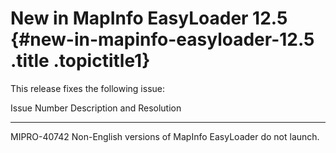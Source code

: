 New in MapInfo EasyLoader 12.5 {#new-in-mapinfo-easyloader-12.5 .title .topictitle1}
==============================

This release fixes the following issue:

  Issue Number   Description and Resolution
  -------------- -----------------------------------------------------------
  MIPRO-40742    Non-English versions of MapInfo EasyLoader do not launch.

